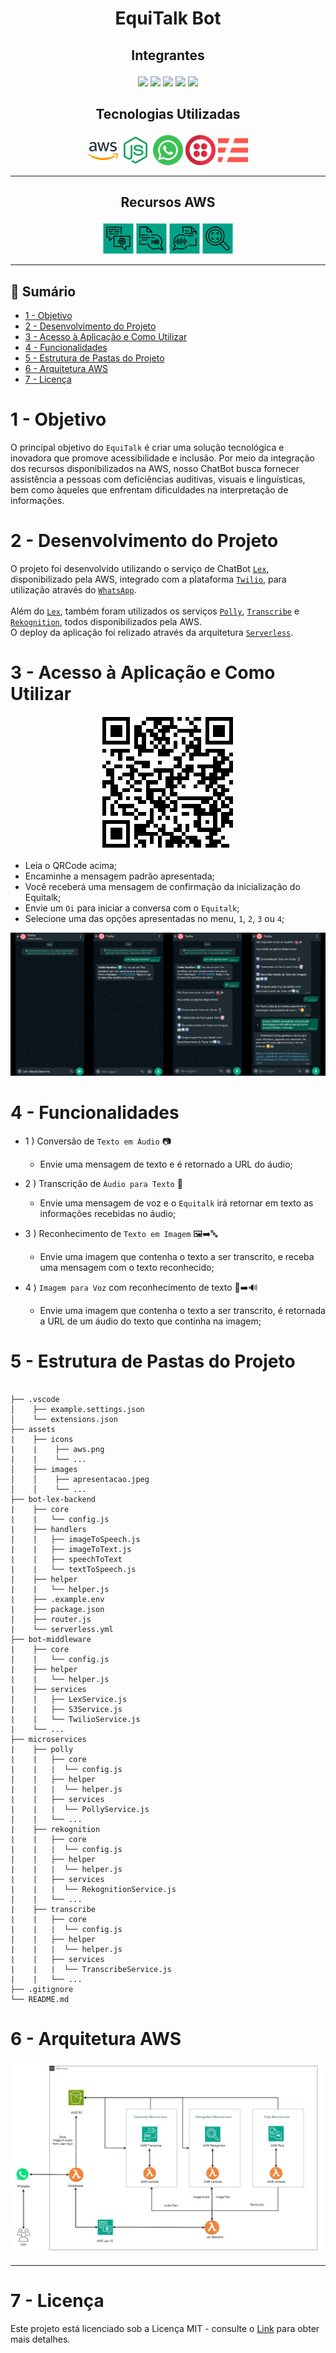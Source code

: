 <div align="center">
  <h1>EquiTalk Bot</h1>
</div>

## <p align="center"> Integrantes
<p align = "center">
<a href="https://www.linkedin.com/in/john-marcel-silveira-62530752/"> <img src="https://img.shields.io/badge/John Marcel-0077B5?style=for-the-badge&logo=linkedin&logoColor=white"></a>
<a href="https://www.linkedin.com/in/josu%C3%A9-mendon%C3%A7a-dev77/"> <img src="https://img.shields.io/badge/Josué Fernandes-0077B5?style=for-the-badge&logo=linkedin&logoColor=white"></a>
<a href="https://www.linkedin.com/in/luiz-augusto-scarsi/"> <img src="https://img.shields.io/badge/Luiz Scarsi-0077B5?style=for-the-badge&logo=linkedin&logoColor=white"></a>
<a href="https://www.linkedin.com/in/rafamessiaspinheiro/"> <img src="https://img.shields.io/badge/Rafael Pinheiro-0077B5?style=for-the-badge&logo=linkedin&logoColor=white"></a>
<a href="https://www.linkedin.com/in/yuri-antunes-souza/"> <img src="https://img.shields.io/badge/Yuri Souza-0077B5?style=for-the-badge&logo=linkedin&logoColor=white"></a>

## <p align="center"> Tecnologias Utilizadas
  <div align="center">
    <img src = "./assets/icons/aws.png" title="AWS">
    <img src = "./assets/icons/node.png" title="Node.js">
    <img src = "./assets/icons/whatsapp.png" title="WhatsApp">
    <img src = "./assets/icons/twilio.png" title="Twilio">
    <img src = "./assets/icons/serverless.png" title="Serverless">
  </div>

***
## <p align="center"> Recursos AWS  
  <div align="center">
    <img src = "./assets/icons/lex.png" title="Lex">
    <img src = "./assets/icons/polly.png" title="Polly">
    <img src = "./assets/icons/transcribe.png" title="Transcribe">
    <img src = "./assets/icons/rekognition.png" title="Rekognition"><br>
  </div>

***

<a name="ancora"></a>

## 📖 Sumário
- [1 - Objetivo](#ancora1)
- [2 - Desenvolvimento do Projeto](#ancora2)
- [3 - Acesso à Aplicação e Como Utilizar](#ancora3)
- [4 - Funcionalidades](#ancora4)
- [5 - Estrutura de Pastas do Projeto](#ancora5)
- [6 - Arquitetura AWS](#ancora6)
- [7 - Licença](#ancora7)

<a id="ancora1"></a>

# 1 - Objetivo

O principal objetivo do ``EquiTalk`` é criar uma solução tecnológica e inovadora que promove acessibilidade e inclusão. Por meio da integração dos recursos disponibilizados na AWS, nosso ChatBot busca fornecer assistência a pessoas com deficiências auditivas, visuais e linguísticas, bem como àqueles que enfrentam dificuldades na interpretação de informações. 
    
<a id="ancora2"></a>

# 2 - Desenvolvimento do Projeto 
O projeto foi desenvolvido utilizando o serviço de ChatBot <a href=https://aws.amazon.com/pm/lex> ``Lex``</a>, disponibilizado pela AWS, integrado com a plataforma <a href= https://www.twilio.com/docs/whatsapp> ```Twilio```</a>, para utilização através do <a href=https://www.whatsapp.com>``WhatsApp``</a>. <br>
<br>
Além do <a href= https://aws.amazon.com/pm/lex> ``Lex``</a>, também foram utilizados os serviços <a href= https://aws.amazon.com/pm/polly> ``Polly``</a>, <a href= https://aws.amazon.com/pm/transcribe> ``Transcribe``</a> e <a href= https://aws.amazon.com/rekognition> ``Rekognition``</a>, todos disponibilizados pela AWS.<br>
O deploy da aplicação foi relizado através da arquitetura <a href= https://www.serverless.com> ``Serverless``</a>.    

<a id="ancora3"></a>

# 3 - Acesso à Aplicação e Como Utilizar
  
  <div align="center">
    <img src = "./assets/images/QRcode.png">
  </div>

- Leia o QRCode acima;<br> 
- Encaminhe a mensagem padrão apresentada;<br>
- Você receberá uma mensagem de confirmação da inicialização do Equitalk;<br>   
- Envie um ``Oi`` para iniciar a conversa com o ``Equitalk``;<br>
- Selecione uma das opções apresentadas no menu, ``1``, ``2``, ``3`` ou ``4``;<br>
 <div align="center">
    <img src = "./assets/images/apresentacao.png">
  </div>  

<a id="ancora4"></a>

# 4 - Funcionalidades

* 1 ) Conversão de ``Texto em Áudio`` 📷
  - Envie uma mensagem de texto e é retornado a URL do áudio; 

* 2 ) Transcrição de ``Áudio para Texto`` 🎤
  - Envie uma mensagem de voz e o ``Equitalk`` irá retornar em texto as informações recebidas no áudio;

* 3 ) Reconhecimento de ``Texto em Imagem`` 🖼️➡️🔤
  - Envie uma imagem que contenha o texto a ser transcrito, e receba uma mensagem com o texto reconhecido; 

* 4 ) ``Imagem para Voz`` com reconhecimento de texto 📸➡️🔊
  - Envie uma imagem que contenha o texto a ser transcrito, é retornada a URL de um áudio do texto que continha na imagem;

<a id="ancora5"></a>

# 5 - Estrutura de Pastas do Projeto

```

├── .vscode
│    ├── example.settings.json
│    └── extensions.json
├── assets
|    ├── icons
|    |    ├── aws.png
|    |    └── ...
│    ├── images
│    │    ├── apresentacao.jpeg
│    │    └── ...
├── bot-lex-backend
|    ├── core 
|    |   └── config.js
|    ├── handlers
|    |   ├── imageToSpeech.js
|    |   ├── imageToText.js
|    |   ├── speechToText
|    |   └── textToSpeech.js
|    ├── helper
|    |   └── helper.js
|    ├── .example.env
|    ├── package.json
|    ├── router.js
|    └── serverless.yml  
├── bot-middleware
|    ├── core 
|    |   └── config.js
|    ├── helper
|    |   └── helper.js
|    ├── services
|    |   ├── LexService.js
|    |   ├── S3Service.js
|    |   └── TwilioService.js 
|    └── ...
├── microservices
|    ├── polly
|    |   ├── core
|    |   |  └── config.js
|    |   ├── helper
|    |   |  └── helper.js
|    |   ├── services 
|    |   |  └── PollyService.js
|    |   └── ...
|    ├── rekognition  
|    |   ├── core
|    |   |  └── config.js
|    |   ├── helper
|    |   |  └── helper.js
|    |   ├── services 
|    |   |  └── RekognitionService.js
|    |   └── ...
|    ├── transcribe  
|    |   ├── core
|    |   |  └── config.js
|    |   ├── helper
|    |   |  └── helper.js
|    |   ├── services 
|    |   |  └── TranscribeService.js
|    |   └── ...
├── .gitignore
└── README.md

```

<a id="ancora6"></a>

# 6 - Arquitetura AWS

  <div align="center">
    <img src = "./assets/images/arquiteturaws.jpeg">
  </div>


***

<a id="ancora7"></a>

# 7 - Licença

Este projeto está licenciado sob a Licença MIT - consulte o [Link](https://mit-license.org/) para obter mais detalhes.